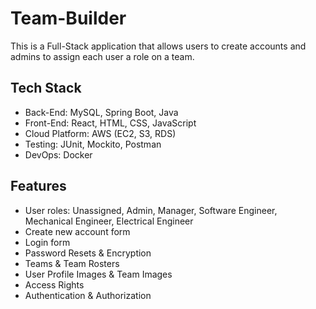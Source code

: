 # Team-Builder
This is a Full-Stack application that allows users to create accounts and admins to assign each user a role on a team.

## Tech Stack
- Back-End: MySQL, Spring Boot, Java
- Front-End: React, HTML, CSS, JavaScript
- Cloud Platform: AWS (EC2, S3, RDS)
- Testing: JUnit, Mockito, Postman
- DevOps: Docker

## Features
- User roles: Unassigned, Admin, Manager, Software Engineer, Mechanical Engineer, Electrical Engineer
- Create new account form
- Login form
- Password Resets & Encryption
- Teams & Team Rosters
- User Profile Images & Team Images
- Access Rights
- Authentication & Authorization
